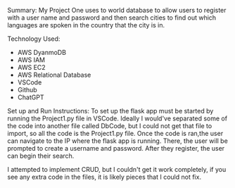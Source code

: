 
Summary:
My Project One uses to world database to allow users to register with a user name and password and then search cities to find out which languages are spoken in the country that the city is in.

Technology Used:
- AWS DyanmoDB
- AWS IAM
- AWS EC2
- AWS Relational Database
- VSCode
- Github
- ChatGPT

Set up and Run Instructions:
To set up the flask app must be started by running the Project1.py file in VSCode. Ideally I would've separated some of the code into another file called DbCode, but I could not get that file to import, so all the code is the Project1.py file. Once the code is ran,the user can navigate to the IP where the flask app is running. There, the user will be prompted to create a username and password. After they register, the user can begin their search.

I attempted to implement CRUD, but I couldn't get it work completely, if you see any extra code in the files, it is likely pieces that I could not fix. 
  




